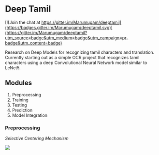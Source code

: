 # Deep Tamil

[![Join the chat at https://gitter.im/Marumugam/deeptamil](https://badges.gitter.im/Marumugam/deeptamil.svg)](https://gitter.im/Marumugam/deeptamil?utm_source=badge&utm_medium=badge&utm_campaign=pr-badge&utm_content=badge)

Research on Deep Models for recognizing tamil characters and translation. Currently starting out as a simple OCR project that recognizes tamil characters using a deep Convolutional Neural Network model similar to LeNet5. 

## Modules

1. Preprocessing
2. Training 
3. Testing
4. Prediction
5. Model Integration

### Preprocessing

*Selective Centering Mechanism*

![](/img/montaged.png)





